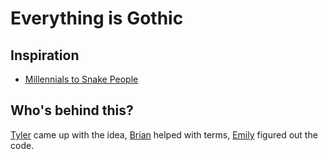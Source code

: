 # Everything is Gothic

## Inspiration
- [Millennials to Snake People](https://chrome.google.com/webstore/detail/millennials-to-snake-peop/jhkibealmjkbkafogihpeidfcgnigmlf)


## Who's behind this? 
[Tyler](https://twitter.com/gothicvillain) came up with the idea, [Brian](https://twitter.com/brubinow) helped with terms, [Emily](https://github.com/hummeline) figured out the code.

